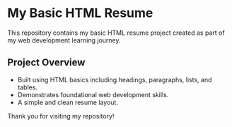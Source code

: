 # My Basic HTML Resume

This repository contains my basic HTML resume project created as part of my web development learning journey.

## Project Overview
- Built using HTML basics including headings, paragraphs, lists, and tables.
- Demonstrates foundational web development skills.
- A simple and clean resume layout.



Thank you for visiting my repository!
